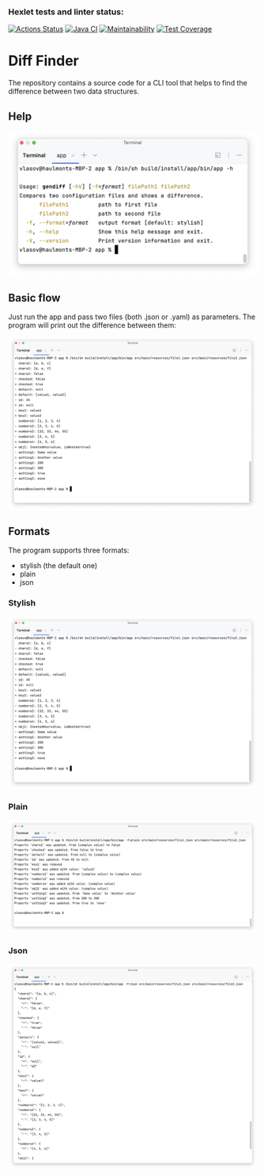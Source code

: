 ### Hexlet tests and linter status:
[![Actions Status](https://github.com/honest-niceman/java-project-71/workflows/hexlet-check/badge.svg)](https://github.com/honest-niceman/java-project-71/actions)
[![Java CI](https://github.com/honest-niceman/java-project-71/actions/workflows/main.yml/badge.svg)](https://github.com/honest-niceman/java-project-71/actions/workflows/main.yml)
[![Maintainability](https://api.codeclimate.com/v1/badges/1f2f3ae2f46f16a91cb8/maintainability)](https://codeclimate.com/github/honest-niceman/java-project-71/maintainability)
[![Test Coverage](https://api.codeclimate.com/v1/badges/1f2f3ae2f46f16a91cb8/test_coverage)](https://codeclimate.com/github/honest-niceman/java-project-71/test_coverage)

# Diff Finder

The repository contains a source code for a CLI tool that helps to find the difference between two data structures.

## Help

![help.png](pics/help.png)

## Basic flow

Just run the app and pass two files (both .json or .yaml) as parameters. The program will print out the difference 
between them: 

![compare-two-jsons.png](pics/compare-two-jsons.png)

## Formats

The program supports three formats:

- stylish (the default one)
- plain
- json

### Stylish
![compare-two-jsons.png](pics/compare-two-jsons.png)

### Plain
![plain-format.png](pics/plain-format.png)

### Json

![json-format.png](pics/json-format.png)
